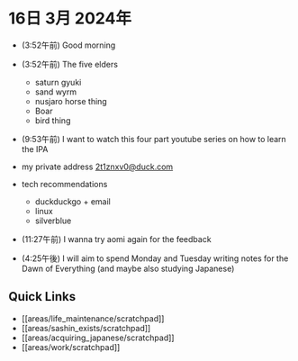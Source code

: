 # 16日 3月 2024年
- (3:52午前) Good morning
- (3:52午前) The five elders
  - saturn gyuki
  - sand wyrm
  - nusjaro horse thing
  - Boar
  - bird thing
- (9:53午前) I want to watch this four part youtube series on how to learn the IPA

- my private address 2t1znxv0@duck.com 
- tech recommendations
  - duckduckgo + email
  - linux
  - silverblue


- (11:27午前) I wanna try aomi again for the feedback
- (4:25午後) I will aim to spend Monday and Tuesday writing notes for the Dawn of Everything (and maybe also studying Japanese)


## Quick Links
- [[areas/life_maintenance/scratchpad]]
- [[areas/sashin_exists/scratchpad]]
- [[areas/acquiring_japanese/scratchpad]]
- [[areas/work/scratchpad]]
